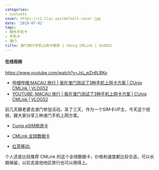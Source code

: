 ```yaml
---
categories:
- zuoluotv
cover: https://c2.llyz.xyz/default.cover.jpg
date: '2019-07-02'
tags:
- 境外手机卡
- 手机卡
- 澳门
title: 澳门旅行手机上网卡推荐 | CUniq CMLink | VLOG52
---
```


#### 在线视频

https://www.youtube.com/watch?v=Js\_wZn6LBKo

- [哔哩哔哩:MACAU 旅行 | 我在澳门测试了3种手机上网卡方案 | CUniq CMLink | VLOG52](https://www.bilibili.com/video/av56208777)
- [YOUTUBE: MACAU 旅行 | 我在澳门测试了3种手机上网卡方案 | CUniq CMLink | VLOG52](https://www.youtube.com/watch?v=Js_wZn6LBKo)

前几天跟老婆去澳门参加活动，呆了三天，作为一个SIM卡UP主，今天这个视频，跟大家分享三种澳门手机上网方案。

- [Cuniq eSIM旅游卡](https://www.cuniq.com/hk/data-card/?esim=1)
    
- [CMLink 全球数据卡](https://global.cmlink.com/global/pc/views/home.html)
    
- [红茶移动:](https://www.redteamobile.com/)

个人还是比较推荐 CMLink 的这个全球数据卡，价格和速度都比较合适，可以长期保留，以后去其他地区旅行也可以用得上。

